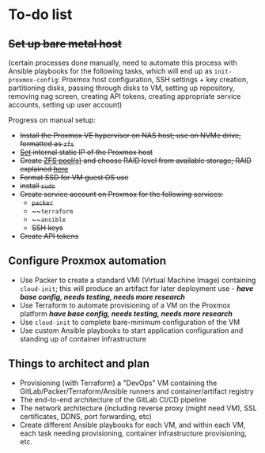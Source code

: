 # To-do list

## ~~Set up bare metal host~~ 

(certain processes done manually, need to automate this process with Ansible playbooks for the following tasks, which will end up as `init-proxmox-config`: Proxmox host configuration, SSH settings + key creation, partitioning disks, passing through disks to VM, setting up repository, removing nag screen, creating API tokens, creating appropriate service accounts, setting up user account)

Progress on manual setup:
- ~~Install the Proxmox VE hypervisor on NAS host; use on NVMe drive, formatted as `zfs`~~
- ~~[Set](https://www.servethehome.com/how-to-change-primary-proxmox-ve-ip-address/) internal static IP of the Proxmox host~~
- ~~Create [ZFS pool(s)](https://www.45drives.com/community/articles/RAID-and-RAIDZ/) and choose RAID level from available storage; RAID explained [here](https://eshop.macsales.com/blog/56056-a-beginners-guide-to-understanding-raid/)~~
- ~~Format SSD for VM guest OS use~~
- ~~install `sudo`~~
- ~~Create service account on Proxmox for the following services:~~
  -  ~~`packer`~~
  -  ~~`terraform`
  -  ~~`ansible`
  -  ~~SSH keys~~
- ~~Create API tokens~~

## Configure Proxmox automation

- Use Packer to create a standard VMI (Virtual Machine Image) containing `cloud-init`; this will produce an artifact for later deployment use - ***have base config, needs testing, needs more research***
- Use Terraform to automate provisioning of a VM on the Proxmox platform ***have base config, needs testing, needs more research***
- Use `cloud-init` to complete bare-minimum configuration of the VM
- Use custom Ansible playbooks to start application configuration and standing up of container infrastructure

## Things to architect and plan

- Provisioning (with Terraform) a "DevOps" VM containing the GitLab/Packer/Terraform/Ansible runners and container/artifact registry
- The end-to-end architecture of the GitLab CI/CD pipeline
- The network architecture (including reverse proxy (might need VM), SSL certificates, DDNS, port forwarding, etc)
- Create different Ansible playbooks for each VM, and within each VM, each task needing provisioning, container infrastructure provisioning, etc.
